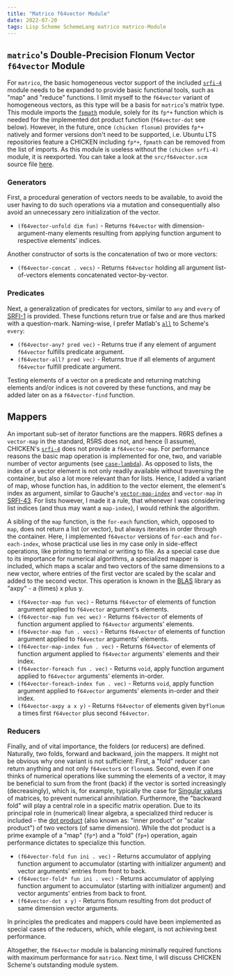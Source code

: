 ```yaml
---
title: "Matrico f64vector Module"
date: 2022-07-20
tags: Lisp Scheme SchemeLang matrico matrico-Module
---
```


## `matrico`'s Double-Precision Flonum Vector `f64vector` Module

For `matrico`, the basic homogeneous vector support of the included [`srfi-4`](https://gramian.github.io/numerical-schemer.xyz/2022/07/13/chicken-srfi4.html) module needs to be expanded to provide basic functional tools,
such as "map" and "reduce" functions.
I limit myself to the `f64vector` variant of homogeneous vectors, as this type will be a basis for `matrico`'s matrix type.
This module imports the [`fpmath`](https://gramian.github.io/numerical-schemer.xyz/2022/07/08/matrico-fpmath.html) module,
solely for its `fp*+` function which is needed for the implemented dot product function (`f64vector-dot` see below).
However, in the future, once `(chicken flonum)` provides `fp*+` natively and former versions don't need to be supported,
i.e. Ubuntu LTS repositories feature a CHICKEN including `fp*+`, `fpmath` can be removed from the list of imports.
As this module is useless without the `(chicken srfi-4)` module, it is reexported.
You can take a look at the `src/f64vector.scm` source file [here](https://github.com/gramian/matrico/blob/main/src/f64vector.scm).

### Generators
First, a procedural generation of vectors needs to be available,
to avoid the user having to do such operations via a mutation and consequentially
also avoid an unnecessary zero initialization of the vector.

* `(f64vector-unfold dim fun)` - Returns `f64vector` with dimension-argument-many elements resulting from applying function argument to respective elements' indices.

Another constructor of sorts is the concatenation of two or more vectors:

* `(f64vector-concat . vecs)` - Returns `f64vector` holding all argument list-of-vectors elements concatenated vector-by-vector.

### Predicates
Next, a generalization of predicates for vectors, similar to `any` and `every` of [SRFI-1](https://srfi.schemers.org/srfi-1/srfi-1.html) is provided.
These functions return true or false and are thus marked with a question-mark.
Naming-wise, I prefer Matlab's [`all`](https://www.mathworks.com/help/matlab/ref/all.html) to Scheme's `every`:

* `(f64vector-any? pred vec)` - Returns true if any element of argument `f64vector` fulfills predicate argument.
* `(f64vector-all? pred vec)` - Returns true if all elements of argument `f64vector` fulfill predicate argument.

Testing elements of a vector on a predicate and returning matching elements and/or indices is not covered by these functions,
and may be added later on as a `f64vector-find` function.

## Mappers
An important sub-set of iterator functions are the mappers.
R6RS defines a `vector-map` in the standard, R5RS does not,
and hence (I assume), CHICKEN's [`srfi-4`](http://wiki.call-cc.org/man/5/Module%20srfi-4) does not provide a `f64vector-map`.
For performance reasons the basic map operation is implemented for one, two, and variable number of vector arguments (see [`case-lambda`](http://wiki.call-cc.org/man/5/Module%20(chicken%20base)#case-lambda)).
As opposed to lists, the index of a vector element is not only readily available without traversing the container,
but also a lot more relevant than for lists.
Hence, I added a variant of map, whose function has, in addition to the vector element, the element's index as argument,
similar to Gauche's [`vector-map-index`](https://practical-scheme.net/gauche/man/gauche-refe/Vector-family.html#index-vector_002dmap_002dwith_002dindex)
and `vector-map` in [SRFI-43](https://srfi.schemers.org/srfi-43/srfi-43.html).
For lists however, I made it a rule, that whenever I was considering list indices (and thus may want a `map-index`),
I would rethink the algorithm.

A sibling of the `map` function, is the `for-each` function, which, opposed to `map`, does not return a list (or vector),
but always iterates in order through the container.
Here, I implemented `f64vector` versions of `for-each` and `for-each-index`,
whose practical use lies in my case only in side-effect operations, like printing to terminal or writing to file.
As a special case due to its importance for numerical algorithms, a specialized mapper is included,
which maps a scalar and two vectors of the same dimensions to a new vector,
where entries of the first vector are scaled by the scalar and added to the second vector.
This operation is known in the [BLAS](https://en.wikipedia.org/wiki/Basic_Linear_Algebra_Subprograms#Level_1) library as "axpy" - a (times) x plus y.

* `(f64vector-map fun vec)` - Returns `f64vector` of elements of function argument applied to `f64vector` argument's elements.
* `(f64vector-map fun vec wec)` - Returns `f64vector` of elements of function argument applied to `f64vector` arguments' elements.
* `(f64vector-map fun . vecs)` - Returns `f64vector` of elements of function argument applied to `f64vector` arguments' elements.
* `(f64vector-map-index fun . vec)` - Returns `f64vector` of elements of function argument applied to `f64vector` arguments' elements and their index.
* `(f64vector-foreach fun . vec)` - Returns `void`, apply function argument applied to `f64vector` arguments' elements in-order.
* `(f64vector-foreach-index fun . vec)` - Returns `void`, apply function argument applied to `f64vector` arguments' elements in-order and their index.
* `(f64vector-axpy a x y)` - Returns `f64vector` of elements given by`flonum` a times first `f64vector` plus second `f64vector`. 

### Reducers
Finally, and of vital importance, the folders (or reducers) are defined.
Naturally, two folds, forward and backward, join the mappers.
It might not be obvious why one variant is not sufficient:
First, a "fold" reducer can return anything and not only `f64vector`s or `flonum`s.
Second, even if one thinks of numerical operations like summing the elements of a vector,
it may be beneficial to sum from the front (back) if the vector is sorted increasingly (decreasingly),
which is, for example, typically the case for [Singular values](https://en.wikipedia.org/wiki/Singular_value_decomposition) of matrices, to prevent numerical annihilation.
Furthermore, the "backward fold" will play a central role in a specific matrix operation.
Due to its principal role in (numerical) linear algebra,
a specialized third reducer is included - the [dot product](https://en.wikipedia.org/wiki/Dot_product) (also known as: "inner product" or "scalar product") of two vectors (of same dimension).
While the dot product is a prime example of a "map" (`fp*`) and a "fold" (`fp+`) operation,
again performance dictates to specialize this function.

* `(f64vector-fold fun ini . vec)` - Returns accumulator of applying function argument to accumulator (starting with initializer argument) and vector arguments' entries from front to back.
* `(f64vector-fold* fun ini . vec)` - Returns accumulator of applying function argument to accumulator (starting with initializer argument) and vector arguments' entries from back to front.
* `(f64vector-dot x y)` - Returns flonum resulting from dot product of same dimension vector arguments.

In principles the predicates and mappers could have been implemented as special cases of the reducers,
which, while elegant, is not achieving best performance.

Altogether, the `f64vector` module is balancing minimally required functions
with maximum performance for `matrico`.
Next time, I will discuss CHICKEN Scheme's outstanding module system.

